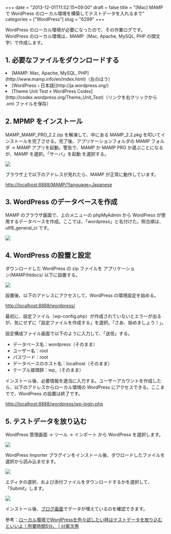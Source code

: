 +++
date = "2013-12-01T11:52:15+09:00"
draft = false
title = "[Mac] MAMP で WordPress のローカル環境を構築してテストデータを入れるまで"
categories = ["WordPress"]
slug = "6299"
+++

WordPress のローカル環境が必要になったので、その作業ログです。WordPress のローカル環境は、MAMP（Mac, Apache, MySQL, PHP の頭文字）で作成します。

## 1. 必要なファイルをダウンロードする

<li>[MAMP: Mac, Apache, MySQL, PHP](http://www.mamp.info/en/index.html)（左のほう）</li>
<li>[WordPress › 日本語](http://ja.wordpress.org/)</li>
<li>[Theme Unit Test « WordPress Codex](http://codex.wordpress.org/Theme_Unit_Test)（リンクを右クリックから .xml ファイルを保存）</li>

## 2. MPMP をインストール

MAMP_MAMP_PRO_2.2.zip を解凍して、中にある MAMP_2.2.pkg を叩いてインストールを完了させる。完了後、アプリケーションフォルダの MAMP フォルダ → MAMP アプリを起動。警告で、MAMP か MAMP PRO か選ぶことになるが、MAMP を選択。「サーバ」を起動 を選択する。

![](/images/2013/12/6299_1.png)

ブラウザ上で以下のアドレスが見れたら、MAMP が正常に動作しています。

[http://localhost:8888/MAMP/?language=Japanese](http://localhost:8888/MAMP/?language=Japanese)

## 3. WordPress のデータベースを作成

MAMP のブラウザ画面で、上のメニューの phpMyAdmin から WordPress が使用するデータベースを作成。ここでは、「wordpress」と名付けた。照合順は、utf8_general_ci です。

![](/images/2013/12/6299_2.png)

## 4. WordPress の設置と設定

ダウンロードした WordPress の zip ファイルを アプリケーション/MAMP/htdocs/ 以下に設置する。

![](/images/2013/12/6299_3.png)

設置後、以下のアドレスにアクセスして、WordPress の環境設定を始める。

[http://localhost:8888/wordpress/](http://localhost:8888/wordpress/) 

最初に、設定ファイル（wp-config.php）が作成されていないとエラーが出るが、気にせずに「設定ファイルを作成する」を選択。「さあ、始めましょう！」。

設定構成ファイル画面で以下のように入力して、「送信」する。

* データベース名：wordpress（そのまま）
* ユーザー名：root
* パスワード：root
* データベースのホスト名：localhost（そのまま）
* テーブル接頭辞：wp_（そのまま）

インストール後、必要情報を適当に入力する。ユーザーアカウントを作成したら、以下のアドレスからローカル環境の WordPress にアクセスできる。ここまでで、WordPress の設置は終了です。

[http://localhost:8888/wordpress/wp-login.php](http://localhost:8888/wordpress/wp-login.php)

## 5. テストデータを放り込む

WordPress 管理画面 → ツール → インポート から WordPress を選択します。

![](/images/2013/12/6299_4.png)

WordPress Importer プラグインをインストール後、ダウロードしたファイルを選択から読み込ませます。

![](/images/2013/12/6299_5.png)

エディタの選択、および添付ファイルをダウンロードするかを選択して、「Submit」します。

![](/images/2013/12/6299_6.png)

インストール後、[ブログ画面](http://localhost:8888/wordpress/)でデータが増えているのを確認できます。

参考：[ローカル環境でWordPressを色々試したい時はテストデータを放り込むといいよ！所要時間5分。 | ﾎﾎ冢次男](http://hayashikejinan.com/wordpress/build-theme/596/)
